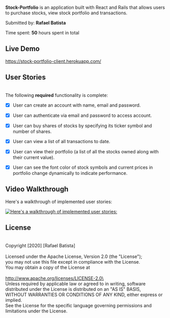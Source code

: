 **Stock-Portfolio** is an application built with React and Rails that allows users to purchase stocks, view stock portfolio and transactions.

Submitted by: **Rafael Batista**

Time spent: **50** hours spent in total

## Live Demo 
https://stock-portfolio-client.herokuapp.com/

## User Stories
\
The following **required** functionality is complete:

* [x] User can create an account with name, email and password.
* [x] User can authenticate via email and password to access account.
* [x] User can buy shares of stocks by specifying its ticker symbol and number of shares.
* [x] User can view a list of all transactions to date.
* [x] User can view their portfolio (a list of all the stocks owned along with their current value).
* [x] User can see the font color of stock symbols and current prices in portfolio change dynamically to indicate performance.


## Video Walkthrough 

Here's a walkthrough of implemented user stories:

[![Here's a walkthrough of implemented user stories:](https://img.youtube.com/vi/pdNh0YWI1LQ/hqdefault.jpg)](https://youtu.be/pdNh0YWI1LQA)

## License
\
    Copyright [2020] [Rafael Batista]\
\
    Licensed under the Apache License, Version 2.0 (the "License");\
    you may not use this file except in compliance with the License.\
    You may obtain a copy of the License at\
\
        http://www.apache.org/licenses/LICENSE-2.0\
\
    Unless required by applicable law or agreed to in writing, software\
    distributed under the License is distributed on an "AS IS" BASIS,\
    WITHOUT WARRANTIES OR CONDITIONS OF ANY KIND, either express or implied.\
    See the License for the specific language governing permissions and\
    limitations under the License.

